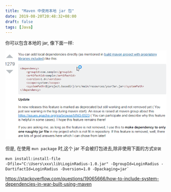 ```yaml
---
title: "Maven 中使用本地 jar 包"
date: 2019-08-20T20:48:32+08:00
draft: false
tags: [Java]
---
```


你可以包含本地的 jar, 像下面一样:

![image-20191217004922024](mvn-use-local-jar.assets/image-20191217004922024.png)


但是, 在使用 `mvn package` 时,这个 jar 不会被打包进去,除非使用下面的方式`安装`

```
mvn install:install-file 
-Dfile="C:\Users\xxx\lib\LoginRadius-1.0.jar" -DgroupId=LoginRadius -DartifactId=LoginRadius -Dversion=1.0 -Dpackaging=jar`
```

https://stackoverflow.com/questions/19065666/how-to-include-system-dependencies-in-war-built-using-maven